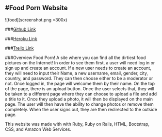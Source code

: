 #Food Porn Website
----

![food](screenshot.png =300x)

###[Github Link](https://github.com/FerdieQ/Food_Porn_Website.git)

###[Heroku Link](https://obscure-caverns-5405.herokuapp.com/)

###[Trello Link](https://trello.com/b/WB5eIGlV/wdi-project-2)


###Overview
Food Porn! A site where you can find all the dirtiest food pictures on the Internet! In order to see them first, a user will need log in or sign up and create an account. If a new user needs to create an account, they will need to input their Name, a new username, email, gender, city, country, and password. They can then choose either to be a moderator or not. Once logged in, the page will welcome them by their name.  On the top of the page, there is an upload button.  Once the user selects that, they will be taken to a different page where they can choose to upload a file and add a title to it.  Once they upload a photo, it will then be displayed on the main page.  The user will then have the ability to change photos or remove them completely.  When the user signs out, they are then redirected to the outside page. 

This website was made with with Ruby, Ruby on Rails, HTML, Bootstrap, CSS, and Amazon Web Services.

